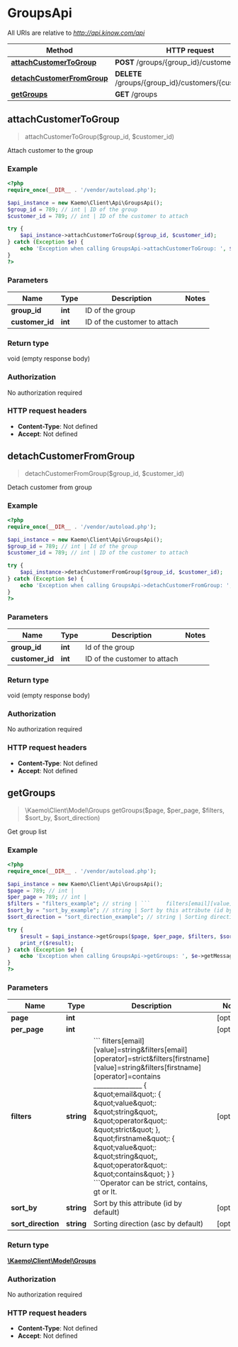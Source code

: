 # GroupsApi

All URIs are relative to *http://api.kinow.com/api*

Method | HTTP request | Description
------------- | ------------- | -------------
[**attachCustomerToGroup**](#attachCustomerToGroup) | **POST** /groups/{group_id}/customers | 
[**detachCustomerFromGroup**](#detachCustomerFromGroup) | **DELETE** /groups/{group_id}/customers/{customer_id} | 
[**getGroups**](#getGroups) | **GET** /groups | 


## **attachCustomerToGroup**
> attachCustomerToGroup($group_id, $customer_id)



Attach customer to the group

### Example
```php
<?php
require_once(__DIR__ . '/vendor/autoload.php');

$api_instance = new Kaemo\Client\Api\GroupsApi();
$group_id = 789; // int | ID of the group
$customer_id = 789; // int | ID of the customer to attach

try {
    $api_instance->attachCustomerToGroup($group_id, $customer_id);
} catch (Exception $e) {
    echo 'Exception when calling GroupsApi->attachCustomerToGroup: ', $e->getMessage(), PHP_EOL;
}
?>
```

### Parameters

Name | Type | Description  | Notes
------------- | ------------- | ------------- | -------------
 **group_id** | **int**| ID of the group |
 **customer_id** | **int**| ID of the customer to attach |

### Return type

void (empty response body)

### Authorization

No authorization required

### HTTP request headers

 - **Content-Type**: Not defined
 - **Accept**: Not defined

## **detachCustomerFromGroup**
> detachCustomerFromGroup($group_id, $customer_id)



Detach customer from group

### Example
```php
<?php
require_once(__DIR__ . '/vendor/autoload.php');

$api_instance = new Kaemo\Client\Api\GroupsApi();
$group_id = 789; // int | Id of the group
$customer_id = 789; // int | ID of the customer to attach

try {
    $api_instance->detachCustomerFromGroup($group_id, $customer_id);
} catch (Exception $e) {
    echo 'Exception when calling GroupsApi->detachCustomerFromGroup: ', $e->getMessage(), PHP_EOL;
}
?>
```

### Parameters

Name | Type | Description  | Notes
------------- | ------------- | ------------- | -------------
 **group_id** | **int**| Id of the group |
 **customer_id** | **int**| ID of the customer to attach |

### Return type

void (empty response body)

### Authorization

No authorization required

### HTTP request headers

 - **Content-Type**: Not defined
 - **Accept**: Not defined

## **getGroups**
> \Kaemo\Client\Model\Groups getGroups($page, $per_page, $filters, $sort_by, $sort_direction)



Get group list

### Example
```php
<?php
require_once(__DIR__ . '/vendor/autoload.php');

$api_instance = new Kaemo\Client\Api\GroupsApi();
$page = 789; // int | 
$per_page = 789; // int | 
$filters = "filters_example"; // string | ```     filters[email][value]=string&filters[email][operator]=strict&filters[firstname][value]=string&filters[firstname][operator]=contains     _______________      {     \"email\": {     \"value\": \"string\",     \"operator\": \"strict\"     },     \"firstname\": {     \"value\": \"string\",     \"operator\": \"contains\"     }     } ```Operator can be strict, contains, gt or lt.
$sort_by = "sort_by_example"; // string | Sort by this attribute (id by default)
$sort_direction = "sort_direction_example"; // string | Sorting direction (asc by default)

try {
    $result = $api_instance->getGroups($page, $per_page, $filters, $sort_by, $sort_direction);
    print_r($result);
} catch (Exception $e) {
    echo 'Exception when calling GroupsApi->getGroups: ', $e->getMessage(), PHP_EOL;
}
?>
```

### Parameters

Name | Type | Description  | Notes
------------- | ------------- | ------------- | -------------
 **page** | **int**|  | [optional]
 **per_page** | **int**|  | [optional]
 **filters** | **string**| &#x60;&#x60;&#x60;     filters[email][value]&#x3D;string&amp;filters[email][operator]&#x3D;strict&amp;filters[firstname][value]&#x3D;string&amp;filters[firstname][operator]&#x3D;contains     _______________      {     \&quot;email\&quot;: {     \&quot;value\&quot;: \&quot;string\&quot;,     \&quot;operator\&quot;: \&quot;strict\&quot;     },     \&quot;firstname\&quot;: {     \&quot;value\&quot;: \&quot;string\&quot;,     \&quot;operator\&quot;: \&quot;contains\&quot;     }     } &#x60;&#x60;&#x60;Operator can be strict, contains, gt or lt. | [optional]
 **sort_by** | **string**| Sort by this attribute (id by default) | [optional]
 **sort_direction** | **string**| Sorting direction (asc by default) | [optional]

### Return type

[**\Kaemo\Client\Model\Groups**](#Groups)

### Authorization

No authorization required

### HTTP request headers

 - **Content-Type**: Not defined
 - **Accept**: Not defined

